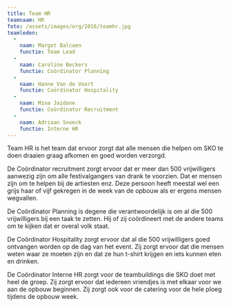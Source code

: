 ```yaml
---
title: Team HR
teamnaam: HR
foto: /assets/images/org/2016/teamhr.jpg
teamleden:
  -
    naam: Margot Balcaen
    functie: Team Lead
  -
    naam: Caroline Beckers
    functie: Coördinator Planning
  -
    naam: Hanne Van de Voort
    functie: Coördinator Hospitality
  -
    naam: Mina Jaidane
    functie: Coördinator Recruitment
  -
    naam: Adriaan Snoeck
    functie: Interne HR
---
```


Team HR is het team dat ervoor zorgt dat alle mensen die helpen om SKO te doen draaien graag afkomen en goed worden verzorgd.

De Coördinator recruitment zorgt ervoor dat er meer dan 500 vrijwilligers aanwezig zijn om alle festivalgangers van drank te voorzien. Dat er mensen zijn om te helpen bij de artiesten enz. Deze persoon heeft meestal wel een grijs haar of vijf gekregen in de week van de opbouw als er ergens mensen wegvallen.

De Coördinator Planning is degene die verantwoordelijk is om al die 500 vrijwilligers bij een taak te zetten. Hij of zij coördineert met de andere teams om te kijken dat er overal volk staat.

De Coördinator Hospitality zorgt ervoor dat al die 500 vrijwilligers goed ontvangen worden op de dag van het event. Zij zorgt ervoor dat die mensen weten waar ze moeten zijn en dat ze hun t-shirt krijgen en iets kunnen eten en drinken.

De Coördinator Interne HR zorgt voor de teambuildings die SKO doet met heel de groep. Zij zorgt ervoor dat iedereen vriendjes is met elkaar voor we aan de opbouw beginnen. Zij zorgt ook voor de catering voor de hele ploeg tijdens de opbouw week.

